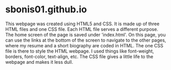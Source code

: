 # sbonis01.github.io

This webpage was created using HTML5 and CSS.  It is made up of three HTML files and one CSS file.  Each HTML file serves a different purpose.  The home screen of the page is saved under 'index.html'.  On this page, you can use the links at the bottom of the screen to navigate to the other pages, where my resume and a short biography are coded in HTML.  The one CSS file is there to style the HTML webpage.  I used things like font-weight, borders, font-color, text-align, etc.  The CSS file gives a little life to the webpage and makes it less dull.
